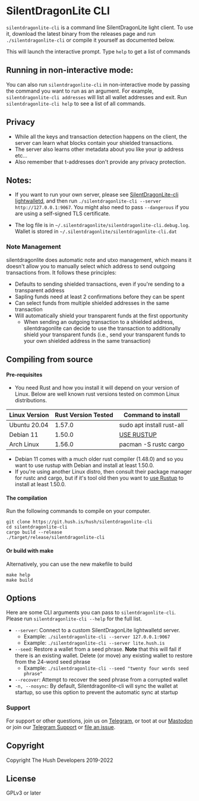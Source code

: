 # SilentDragonLite CLI

`silentdragonlite-cli` is a command line SilentDragonLite light client. To use it, download the latest binary from the releases page and run `./silentdragonlite-cli` or compile it yourself as documented below.

This will launch the interactive prompt. Type `help` to get a list of commands

## Running in non-interactive mode:
You can also run `silentdragonlite-cli` in non-interactive mode by passing the command you want to run as an argument. For example, `silentdragonlite-cli addresses` will list all wallet addresses and exit. 
Run `silentdragonlite-cli help` to see a list of all commands. 

## Privacy 
* While all the keys and transaction detection happens on the client, the server can learn what blocks contain your shielded transactions.
* The server also learns other metadata about you like your ip address etc...
* Also remember that t-addresses don't provide any privacy protection.

## Notes:
* If you want to run your own server, please see [SilentDragonLite-cli lightwalletd](https://git.hush.is/hush/lightwalletd), and then run `./silentdragonlite-cli --server http://127.0.0.1:9067`. You might also need to pass `--dangerous` if you are using a self-signed TLS certificate.

* The log file is in `~/.silentdragonlite/silentdragonlite-cli.debug.log`. Wallet is stored in `~/.silentdragonlite/silentdragonlite-cli.dat`

### Note Management
silentdragonlite does automatic note and utxo management, which means it doesn't allow you to manually select which address to send outgoing transactions from. It follows these principles:
* Defaults to sending shielded transactions, even if you're sending to a transparent address
* Sapling funds need at least 2 confirmations before they can be spent
* Can select funds from multiple shielded addresses in the same transaction
* Will automatically shield your transparent funds at the first opportunity
    * When sending an outgoing transaction to a shielded address, silentdragonlite can decide to use the transaction to additionally shield your transparent funds (i.e., send your transparent funds to your own shielded address in the same transaction)

## Compiling from source

#### Pre-requisites

* You need Rust and how you install it will depend on your version of Linux. Below are well known rust versions tested on common Linux distributions.

| Linux Version | Rust Version Tested | Command to install  |
|---------------|--------|---------------------------|
| Ubuntu 20.04  | 1.57.0 | sudo apt install rust-all |
| Debian 11     | 1.50.0 | [USE RUSTUP](https://www.rust-lang.org/tools/install) |
| Arch Linux    | 1.56.0 | pacman -S rustc cargo     |

* Debian 11 comes with a much older rust compiler (1.48.0) and so you want to use rustup with Debian and install at least 1.50.0.
* If you're using another Linux distro, then consult their package manager for rustc and cargo, but if it's tool old then you want to [use Rustup](https://www.rust-lang.org/tools/install) to install at least 1.50.0.

#### The compilation

Run the following commands to compile on your computer.

```shell script
git clone https://git.hush.is/hush/silentdragonlite-cli
cd silentdragonlite-cli
cargo build --release
./target/release/silentdragonlite-cli
```

#### Or build with make

Alternatively, you can use the new makefile to build

```shell script
make help
make build
```

## Options
Here are some CLI arguments you can pass to `silentdragonlite-cli`. Please run `silentdragonlite-cli --help` for the full list.

* `--server`: Connect to a custom SilentDragonLite lightwalletd server. 
    * Example: `./silentdragonlite-cli --server 127.0.0.1:9067`
    * Example: `./silentdragonlite-cli --server lite.hush.is`
* `--seed`: Restore a wallet from a seed phrase. **Note** that this will fail if there is an existing wallet. Delete (or move) any existing wallet to restore from the 24-word seed phrase
    * Example: `./silentdragonlite-cli --seed "twenty four words seed phrase"`
 * `--recover`: Attempt to recover the seed phrase from a corrupted wallet
* `-n, --nosync`: By default, Silentdragonlite-cli will sync the wallet at startup, so use this option to prevent the automatic sync at startup

### Support

For support or other questions, join us on [Telegram](https://hush.is/telegram), or toot at our [Mastodon](https://fosstodon.org/@myhushteam) or join our [Telegram Support](https://hush.is/telegram_support) or [file an issue](https://git.hush.is/hush/silentdragonlite-cli/issues).

## Copyright

Copyright The Hush Developers 2019-2022

## License

GPLv3 or later
